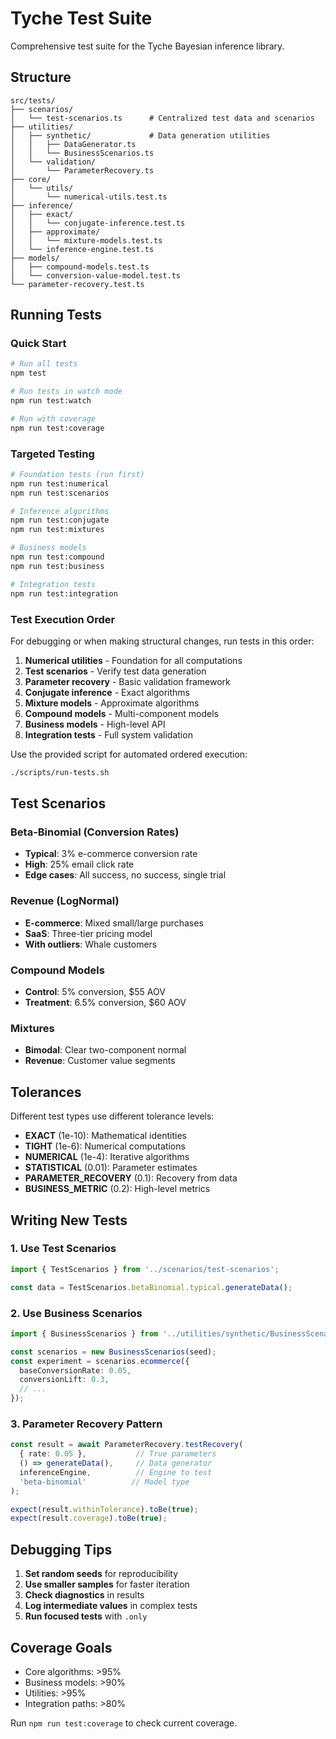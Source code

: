 # Tyche Test Suite

Comprehensive test suite for the Tyche Bayesian inference library.

## Structure

```
src/tests/
├── scenarios/
│   └── test-scenarios.ts      # Centralized test data and scenarios
├── utilities/
│   ├── synthetic/             # Data generation utilities
│   │   ├── DataGenerator.ts
│   │   └── BusinessScenarios.ts
│   └── validation/
│       └── ParameterRecovery.ts
├── core/
│   └── utils/
│       └── numerical-utils.test.ts
├── inference/
│   ├── exact/
│   │   └── conjugate-inference.test.ts
│   ├── approximate/
│   │   └── mixture-models.test.ts
│   └── inference-engine.test.ts
├── models/
│   ├── compound-models.test.ts
│   └── conversion-value-model.test.ts
└── parameter-recovery.test.ts
```

## Running Tests

### Quick Start
```bash
# Run all tests
npm test

# Run tests in watch mode
npm run test:watch

# Run with coverage
npm run test:coverage
```

### Targeted Testing
```bash
# Foundation tests (run first)
npm run test:numerical
npm run test:scenarios

# Inference algorithms
npm run test:conjugate
npm run test:mixtures

# Business models
npm run test:compound
npm run test:business

# Integration tests
npm run test:integration
```

### Test Execution Order

For debugging or when making structural changes, run tests in this order:

1. **Numerical utilities** - Foundation for all computations
2. **Test scenarios** - Verify test data generation
3. **Parameter recovery** - Basic validation framework
4. **Conjugate inference** - Exact algorithms
5. **Mixture models** - Approximate algorithms
6. **Compound models** - Multi-component models
7. **Business models** - High-level API
8. **Integration tests** - Full system validation

Use the provided script for automated ordered execution:
```bash
./scripts/run-tests.sh
```

## Test Scenarios

### Beta-Binomial (Conversion Rates)
- **Typical**: 3% e-commerce conversion rate
- **High**: 25% email click rate
- **Edge cases**: All success, no success, single trial

### Revenue (LogNormal)
- **E-commerce**: Mixed small/large purchases
- **SaaS**: Three-tier pricing model
- **With outliers**: Whale customers

### Compound Models
- **Control**: 5% conversion, $55 AOV
- **Treatment**: 6.5% conversion, $60 AOV

### Mixtures
- **Bimodal**: Clear two-component normal
- **Revenue**: Customer value segments

## Tolerances

Different test types use different tolerance levels:

- **EXACT** (1e-10): Mathematical identities
- **TIGHT** (1e-6): Numerical computations
- **NUMERICAL** (1e-4): Iterative algorithms
- **STATISTICAL** (0.01): Parameter estimates
- **PARAMETER_RECOVERY** (0.1): Recovery from data
- **BUSINESS_METRIC** (0.2): High-level metrics

## Writing New Tests

### 1. Use Test Scenarios
```typescript
import { TestScenarios } from '../scenarios/test-scenarios';

const data = TestScenarios.betaBinomial.typical.generateData();
```

### 2. Use Business Scenarios
```typescript
import { BusinessScenarios } from '../utilities/synthetic/BusinessScenarios';

const scenarios = new BusinessScenarios(seed);
const experiment = scenarios.ecommerce({
  baseConversionRate: 0.05,
  conversionLift: 0.3,
  // ...
});
```

### 3. Parameter Recovery Pattern
```typescript
const result = await ParameterRecovery.testRecovery(
  { rate: 0.05 },           // True parameters
  () => generateData(),     // Data generator
  inferenceEngine,          // Engine to test
  'beta-binomial'          // Model type
);

expect(result.withinTolerance).toBe(true);
expect(result.coverage).toBe(true);
```

## Debugging Tips

1. **Set random seeds** for reproducibility
2. **Use smaller samples** for faster iteration
3. **Check diagnostics** in results
4. **Log intermediate values** in complex tests
5. **Run focused tests** with `.only`

## Coverage Goals

- Core algorithms: >95%
- Business models: >90%
- Utilities: >95%
- Integration paths: >80%

Run `npm run test:coverage` to check current coverage.